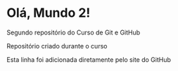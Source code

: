 # Olá, Mundo 2!
 Segundo repositório do Curso de Git e GitHub

 Repositório criado durante o curso

 Esta linha foi adicionada diretamente pelo site do GitHub
